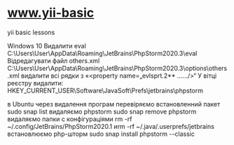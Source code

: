 # www.yii-basic
yii basic lessons

Windows 10
Видалити eval
C:\Users\User\AppData\Roaming\JetBrains\PhpStorm2020.3\eval
Відредагувати файл others.xml
C:\Users\User\AppData\Roaming\JetBrains\PhpStorm2020.3\options\others.xml
видалити всі рядки з «<property name=„evlsprt.2** ……/>“
У вітці реєстру видалити:
HKEY_CURRENT_USER\Software\JavaSoft\Prefs\jetbrains\phpstorm

в Ubuntu через видалення програм
перевіряємо встановленний пакет
sudo snap list
видаляємо phpstorm
sudo snap remove phpstorm
видаляємо папки с конфігураціями
rm -rf ~/.config/JetBrains/PhpStorm2020.1 иrm -rf ~/.java/.userprefs/jetbrains
встановлюємо php-шторм
sudo snap install phpstorm --classic
